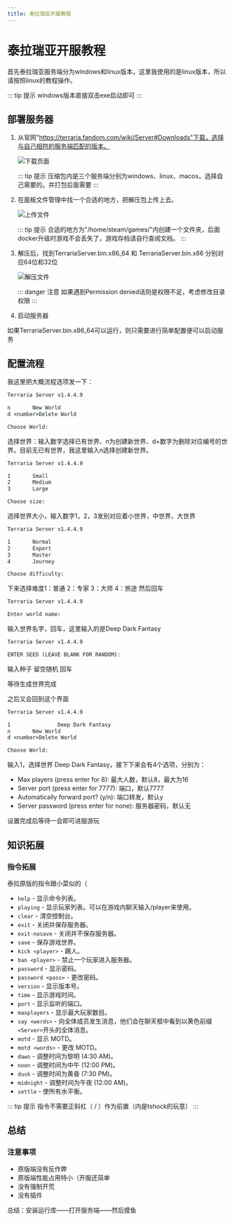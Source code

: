 ```yaml
---
title: 泰拉瑞亚开服教程
---
```


# 泰拉瑞亚开服教程

首先泰拉瑞亚服务端分为windows和linux版本，这里我使用的是linux版本，所以请按照linux的教程操作。

::: tip 提示
windows版本直接双击exe启动即可
:::

## 部署服务器

1. 从官网"https://terraria.fandom.com/wiki/Server#Downloads"下载，选择与自己相符的服务端匹配的版本。

   ![下载页面](https://images.server.xiaozhuhouses.asia:3000/i/2025/07/27/ua5snm.png)

   ::: tip 提示
   压缩包内是三个服务端分别为windows、linux、macos，选择自己需要的。并打包后面需要
   :::

2. 在面板文件管理中找一个合适的地方，把解压包上传上去。

   ![上传文件](https://images.server.xiaozhuhouses.asia:3000/i/2025/07/27/uf1x9h.png)

   ::: tip 提示
   合适的地方为"/home/steam/games/"内创建一个文件夹，后面docker升级时游戏不会丢失了，游戏存档请自行查阅文档。
   :::

3. 解压后，找到TerrariaServer.bin.x86_64 和 TerrariaServer.bin.x86 分别对应64位和32位

   ![解压文件](https://images.server.xiaozhuhouses.asia:3000/i/2025/07/27/ujq3z9.png)

   ::: danger 注意
   如果遇到Permission denied话则是权限不足，考虑修改目录权限
   :::

4. 启动服务器

如果TerrariaServer.bin.x86_64可以运行，则只需要进行简单配置便可以启动服务

## 配置流程

我这里把大概流程选项发一下：

```cmd
Terraria Server v1.4.4.9

n       New World
d <number>Delete World

Choose World: 
```

选择世界：输入数字选择已有世界、n为创建新世界、d+数字为删除对应编号的世界。目前无已有世界，我这里输入n选择创建新世界。

```cmd
Terraria Server v1.4.4.9

1       Small
2       Medium
3       Large

Choose size: 
```

选择世界大小，输入数字1，2，3发别对应着小世界，中世界，大世界

```cmd
Terraria Server v1.4.4.9

1       Normal
2       Expert
3       Master
4       Journey

Choose difficulty: 
```

下来选择难度1：普通   2：专家  3：大师  4：旅途 然后回车

```cmd
Terraria Server v1.4.4.9

Enter world name: 
```

输入世界名字，回车，这里输入的是Deep Dark Fantasy

```cmd
Terraria Server v1.4.4.9

ENTER SEED (LEAVE BLANK FOR RANDOM):
```

输入种子  留空随机   回车

等待生成世界完成

之后又会回到这个界面

```cmd
Terraria Server v1.4.4.9

1               Deep Dark Fantasy
n       New World
d <number>Delete World

Choose World:
```

输入1，选择世界 Deep Dark Fantasy，接下下来会有4个选项，分别为：

- Max players (press enter for 8): 最大人数，默认8，最大为16
- Server port (press enter for 7777): 端口，默认7777
- Automatically forward port? (y/n): 端口转发，默认y
- Server password (press enter for none): 服务器密码，默认无

设置完成后等待一会即可进服游玩

## 知识拓展

### 指令拓展

泰拉原版的指令跟小菜似的（

- `help` - 显示命令列表。
- `playing` - 显示玩家列表。可以在游戏内聊天输入/player来使用。
- `clear` - 清空控制台。
- `exit` - 关闭并保存服务器。
- `exit-nosave` - 关闭并不保存服务器。
- `save` - 保存游戏世界。
- `kick <player>` - 踢人。
- `ban <player>` - 禁止一个玩家进入服务器。
- `password` - 显示密码。
- `password <pass>` - 更改密码。
- `version` - 显示版本号。
- `time` - 显示游戏时间。
- `port` - 显示监听的端口。
- `maxplayers` - 显示最大玩家数目。
- `say <words>` - 向全体成员发生消息，他们会在聊天框中看到以黄色前缀`<Server>`开头的全体消息。
- `motd` - 显示 MOTD。
- `motd <words>` - 更改 MOTD。
- `dawn` - 调整时间为黎明 (4:30 AM)。
- `noon` - 调整时间为中午 (12:00 PM)。
- `dusk` - 调整时间为黄昏 (7:30 PM)。
- `midnight` - 调整时间为午夜 (12:00 AM)。
- `settle` - 使所有水平衡。

::: tip 提示
指令不需要正斜杠（ / ）作为前置（内是tshock的玩意）
:::

## 总结

### 注意事项

- 原版端没有反作弊
- 原版端性能占用特小（开服还简单
- 没有强制开荒
- 没有插件

总结：安装运行库——打开服务端——然后摸鱼